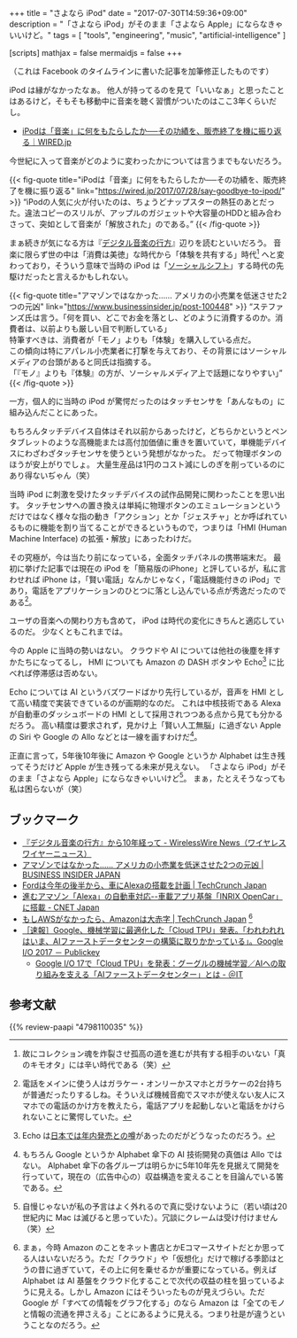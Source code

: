 +++
title = "さよなら iPod"
date =  "2017-07-30T14:59:36+09:00"
description = "「さよなら iPod」がそのまま「さよなら Apple」にならなきゃいいけど。"
tags = [ "tools", "engineering", "music", "artificial-intelligence" ]

[scripts]
  mathjax = false
  mermaidjs = false
+++

（これは Facebook のタイムラインに書いた記事を加筆修正したものです）

iPod は縁がなかったなぁ。
他人が持ってるのを見て「いいなぁ」と思ったことはあるけど，そもそも移動中に音楽を聴く習慣がついたのはここ3年くらいだし。

- [iPodは「音楽」に何をもたらしたか──その功績を、販売終了を機に振り返る｜WIRED.jp](https://wired.jp/2017/07/28/say-goodbye-to-ipod/)

今世紀に入って音楽がどのように変わったかについては言うまでもないだろう。

{{< fig-quote title="iPodは「音楽」に何をもたらしたか──その功績を、販売終了を機に振り返る" link="https://wired.jp/2017/07/28/say-goodbye-to-ipod/" >}}
<q>iPodの人気に火が付いたのは、ちょうどナップスターの熱狂のあとだった。違法コピーのスリルが、アップルのガジェットや大容量のHDDと組み合わさって、突如として音楽が「解放された」のである。</q>
{{< /fig-quote >}}

まぁ続きが気になる方は『[デジタル音楽の行方]』辺りを読むといいだろう。
音楽に限らず世の中は「消費は美徳」な時代から「体験を共有する」時代[^age] へと変わっており，そういう意味で当時の iPod は「[ソーシャルシフト]」する時代の先駆けだったと言えるかもしれない。

[^age]: 故にコレクション魂を炸裂させ孤高の道を進むが共有する相手のいない「真のキモオタ」には辛い時代である（笑）

{{< fig-quote title="アマゾンではなかった…… アメリカの小売業を低迷させた2つの元凶" link="https://www.businessinsider.jp/post-100448" >}}
<q>ステファンズ氏は言う。「何を買い、どこでお金を落とし、どのように消費するのか。消費者は、以前よりも厳しい目で判断している」<br>
特筆すべきは、消費者が「モノ」よりも「体験」を購入している点だ。<br>
この傾向は特にアパレル小売業者に打撃を与えており、その背景にはソーシャルメディアの台頭があると同氏は指摘する。<br>
「『モノ』よりも『体験』の方が、ソーシャルメディア上で話題になりやすい」</q>
{{< /fig-quote >}}

一方，個人的に当時の iPod が驚愕だったのはタッチセンサを「あんなもの」に組み込んだことにあった。

もちろんタッチデバイス自体はそれ以前からあったけど，どちらかというとペンタブレットのような高機能または高付加価値に重きを置いていて，単機能デバイスにわざわざタッチセンサを使うという発想がなかった。
だって物理ボタンのほうが安上がりでしょ。
大量生産品は1円のコスト減にしのぎを削っているのにあり得ないぢゃん（笑）

当時 iPod に刺激を受けたタッチデバイスの試作品開発に関わったことを思い出す。
タッチセンサへの置き換えは単純に物理ボタンのエミュレーションというだけではなく様々な指の動き「アクション」とか「ジェスチャ」とか呼ばれているものに機能を割り当てることができるというもので，つまりは「HMI (Human Machine Interface) の拡張・解放」にあったわけだ。

その究極が，今は当たり前になっている，全面タッチパネルの携帯端末だ。
最初に挙げた記事では現在の iPod を「簡易版のiPhone」と評しているが，私に言わせれば iPhone は，「賢い電話」なんかじゃなく，「電話機能付きの iPod」であり，電話をアプリケーションのひとつに落とし込んでいる点が秀逸だったのである[^sp]。

ユーザの音楽への関わり方も含めて， iPod は時代の変化にきちんと適応しているのだ。
少なくともこれまでは。

[^sp]: 電話をメインに使う人はガラケー・オンリーかスマホとガラケーの2台持ちが普通だったりするしね。そういえば機械音痴でスマホが使えない友人にスマホでの電話のかけ方を教えたら，電話アプリを起動しないと電話をかけられないことに驚愕していた。

今の Apple に当時の勢いはない。
クラウドや AI については他社の後塵を拝すかたちになってるし， HMI についても Amazon の DASH ボタンや Echo[^e1] に比べれば停滞感は否めない。

[^e1]: Echo は[日本では年内発売との噂](http://www.newsweekjapan.jp/yukawa/2017/01/amazon-echo.php "日本でもAmazon Echo年内発売？既に業界は戦々恐々 | 湯川鶴章 | コラム＆ブログ | ニューズウィーク日本版 オフィシャルサイト")があったのだがどうなったのだろう。

Echo については AI というバズワードばかり先行しているが，音声を HMI として高い精度で実装できているのが画期的なのだ。
これは中核技術である Alexa が自動車のダッシュボードの HMI として採用されつつある点から見ても分かるだろう。
高い精度は要求されず，見かけ上「賢い人工無脳」に過ぎない Apple の Siri や Google の Allo などとは一線を画すわけだ[^ai1]。

[^ai1]: もちろん Google というか Alphabet 傘下の AI 技術開発の真価は Allo ではない。 Alphabet 傘下の各グループは明らかに5年10年先を見据えて開発を行っていて，現在の（広告中心の）収益構造を変えることを目論んでいる筈である。

正直に言って，5年後10年後に Amazon や Google というか Alphabet は生き残ってそうだけど Apple が生き残ってる未来が見えない。
「さよなら iPod」がそのまま「さよなら Apple」にならなきゃいいけど[^x]。
まぁ，たとえそうなっても私は困らないが（笑）

[^x]: 自慢じゃないが私の予言はよく外れるので真に受けないように（若い頃は20世紀内に Mac は滅びると思っていた）。冗談にクレームは受け付けません（笑）

## ブックマーク

- [『デジタル音楽の行方』から10年経って - WirelessWire News（ワイヤレスワイヤーニュース）](https://wirelesswire.jp/2015/06/32173/)
- [アマゾンではなかった…… アメリカの小売業を低迷させた2つの元凶 | BUSINESS INSIDER JAPAN](https://www.businessinsider.jp/post-100448)
- [Fordは今年の後半から、車にAlexaの搭載を計画 | TechCrunch Japan](https://jp.techcrunch.com/2017/01/05/20170104fords-going-to-put-alexa-in-cars-starting-later-this-year/)
- [進むアマゾン「Alexa」の自動車対応--車載アプリ基盤「INRIX OpenCar」に搭載 - CNET Japan](https://japan.cnet.com/article/35094891/)
- [もしAWSがなかったら、Amazonは大赤字 | TechCrunch Japan](https://jp.techcrunch.com/2017/07/28/20170727it-looks-like-amazon-would-be-losing-a-lot-of-money-if-not-for-aws/) [^amzn]
- [［速報］Google、機械学習に最適化した「Cloud TPU」発表。「われわれれはいま、AIファーストデータセンターの構築に取りかかっている」。Google I/O 2017 － Publickey](http://www.publickey1.jp/blog/17/googlecloud_tpuaigoogle_io_2017.html)
    - [Google I/O 17で「Cloud TPU」を発表：グーグルの機械学習／AIへの取り組みを支える「AIファーストデータセンター」とは - ＠IT](http://www.atmarkit.co.jp/ait/articles/1705/19/news034.html)

[^amzn]: まぁ，今時 Amazon のことをネット書店とかEコマースサイトだとか思ってる人はいないだろう。ただ「クラウド」や「仮想化」だけで稼げる季節はとうの昔に過ぎていて，その上に何を乗せるかが重要になっている。例えば Alphabet は AI 基盤をクラウド化することで次代の収益の柱を狙っているように見える。しかし Amazon にはそういったものが見えづらい。ただ Google が「すべての情報をグラフ化する」のなら Amazon は「全てのモノと情報の流通を押さえる」ことにあるように見える。つまり社是が違うということなのだろう。

[デジタル音楽の行方]: https://www.amazon.co.jp/exec/obidos/ASIN/4798110035/baldandersinf-22/ "Amazon | デジタル音楽の行方 | David Kusek, Gerd Leonhard, yomoyomo, 津田 大介 | 音楽一般 通販"
[ソーシャルシフト]: https://www.amazon.co.jp/exec/obidos/ASIN/B009S7CDP6/baldandersinf-22/ "ソーシャルシフト　これからの企業にとって一番大切なこと | 斉藤 徹 | 実践経営・リーダーシップ | Kindleストア | Amazon"

## 参考文献

{{% review-paapi "4798110035" %}} <!-- デジタル音楽の行方 -->
